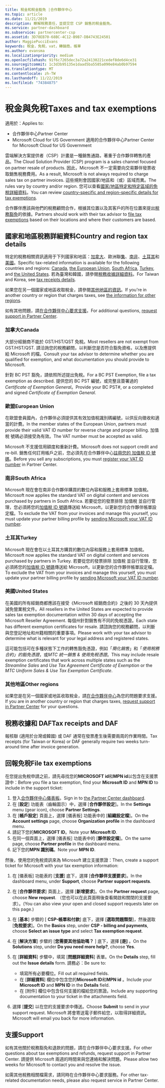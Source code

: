 ```yaml
---
title: 稅金和稅金豁免 |合作夥伴中心
ms.topic: article
ms.date: 11/21/2019
description: 瞭解稅務責任，並提交您 CSP 銷售的稅金豁免。
ms.service: partner-dashboard
ms.subservice: partnercenter-csp
ms.assetid: 3D78EB70-68BC-4C12-B9B7-DB4743E24501
author: MaggiePucciEvans
keywords: 稅金，免稅，vat，轉銷商，帳單
ms.author: evansma
ms.localizationpriority: medium
ms.openlocfilehash: 91f6c7265dec3a72a24130221cedef8de6d4ce31
ms.sourcegitcommit: 1c3d3b95135e1daad5ba5585a090e84ab0b97594
ms.translationtype: MT
ms.contentlocale: zh-TW
ms.lasthandoff: 11/22/2019
ms.locfileid: "74384875"
---
```

# <a name="taxes-and-tax-exemptions"></a><span data-ttu-id="08941-104">稅金與免稅</span><span class="sxs-lookup"><span data-stu-id="08941-104">Taxes and tax exemptions</span></span>

<span data-ttu-id="08941-105">適用於：</span><span class="sxs-lookup"><span data-stu-id="08941-105">Applies to:</span></span>

- <span data-ttu-id="08941-106">合作夥伴中心</span><span class="sxs-lookup"><span data-stu-id="08941-106">Partner Center</span></span>
- <span data-ttu-id="08941-107">Microsoft Cloud for US Government 適用的合作夥伴中心</span><span class="sxs-lookup"><span data-stu-id="08941-107">Partner Center for Microsoft Cloud for US Government</span></span>

<span data-ttu-id="08941-108">雲端解決方案提供者（CSP）計畫是一種銷售通路，著重于合作夥伴轉售的產品。</span><span class="sxs-lookup"><span data-stu-id="08941-108">The Cloud Solution Provider (CSP) program is a sales channel focused on partner resale of products.</span></span> <span data-ttu-id="08941-109">因此，Microsoft 不一定需要向交易夥伴發票收取銷售稅務費用。</span><span class="sxs-lookup"><span data-stu-id="08941-109">As a result, Microsoft is not always required to charge sales tax on partner invoices.</span></span> <span data-ttu-id="08941-110">這些規則會因國家/地區和（或）區域而異。</span><span class="sxs-lookup"><span data-stu-id="08941-110">The rules vary by country and/or region.</span></span> <span data-ttu-id="08941-111">您可以查看[國家/地區特定和特定區域的免稅詳細資料](#country-and-region-tax-details)。</span><span class="sxs-lookup"><span data-stu-id="08941-111">You can review [country-specific and region-specific details for tax exemptions](#country-and-region-tax-details).</span></span>

<span data-ttu-id="08941-112">合作夥伴應該與他們的稅務顧問合作，根據其位置以及其客戶的所在位置來提出[稅務豁免](#file-tax-exemptions)的依據。</span><span class="sxs-lookup"><span data-stu-id="08941-112">Partners should work with their tax advisor to [file tax exemptions](#file-tax-exemptions) based on their locations and where their customers are based.</span></span>

## <a name="country-and-region-tax-details"></a><span data-ttu-id="08941-113">國家和地區稅務詳細資料</span><span class="sxs-lookup"><span data-stu-id="08941-113">Country and region tax details</span></span>

<span data-ttu-id="08941-114">特定的稅務相關資訊適用于下列國家和地區：[加拿大](#canada)、歐洲聯[集](#european-union)、[南非](#south-africa)、[土耳其](#turkey)和[美國](#united-states)。</span><span class="sxs-lookup"><span data-stu-id="08941-114">Specific tax-related information is available for the following countries and regions: [Canada](#canada), [the European Union](#european-union), [South Africa](#south-africa), [Turkey](#turkey), and [the United States](#united-states).</span></span> <span data-ttu-id="08941-115">若為臺灣和韓國，請參閱[稅務收據詳細資料](#tax-receipts-and-daf)。</span><span class="sxs-lookup"><span data-stu-id="08941-115">For Taiwan and Korea, see [tax receipts details](#tax-receipts-and-daf).</span></span>

<span data-ttu-id="08941-116">如果您在另一個國家或地區收取稅金，請參閱[其他地區的資訊](#other-regions)。</span><span class="sxs-lookup"><span data-stu-id="08941-116">If you're in another country or region that charges taxes, see [the information for other regions](#other-regions).</span></span>

<span data-ttu-id="08941-117">如有其他問題，請[在合作夥伴中心要求支援](#support)。</span><span class="sxs-lookup"><span data-stu-id="08941-117">For additional questions, [request support in Partner Center](#support).</span></span>

### <a name="canada"></a><span data-ttu-id="08941-118">加拿大</span><span class="sxs-lookup"><span data-stu-id="08941-118">Canada</span></span>

<span data-ttu-id="08941-119">大部分經銷商不能於 GST/HST/QST 免稅。</span><span class="sxs-lookup"><span data-stu-id="08941-119">Most resellers are not exempt from GST/HST/QST.</span></span> <span data-ttu-id="08941-120">請洽詢您的稅務顧問，以判斷您是否符合豁免資格，以及應提供給 Microsoft 的檔。</span><span class="sxs-lookup"><span data-stu-id="08941-120">Consult your tax advisor to determine whether you are qualified for exemption, and what documentation you should provide to Microsoft.</span></span>

<span data-ttu-id="08941-121">針對 BC PST 豁免，請依照所述提出免稅。</span><span class="sxs-lookup"><span data-stu-id="08941-121">For a BC PST Exemption, file a tax exemption as described.</span></span> <span data-ttu-id="08941-122">提供您的 BC PST 編號，或完整且簽署過的 *Certificate of Exemption General*。</span><span class="sxs-lookup"><span data-stu-id="08941-122">Provide your BC PST#, or a completed and signed *Certificate of Exemption General*.</span></span>

### <a name="european-union"></a><span data-ttu-id="08941-123">歐盟</span><span class="sxs-lookup"><span data-stu-id="08941-123">European Union</span></span>

<span data-ttu-id="08941-124">在歐盟會員國內，合作夥伴必須提供其有效加值稅識別碼編號，以供反向徵收和適當的計費。</span><span class="sxs-lookup"><span data-stu-id="08941-124">In the member states of the European Union, partners must provide their valid VAT ID number for reverse charge and proper billing.</span></span> <span data-ttu-id="08941-125">加值稅 號碼必須接受為有效。</span><span class="sxs-lookup"><span data-stu-id="08941-125">The VAT number must be accepted as valid.</span></span>

<span data-ttu-id="08941-126">Microsoft 不支援信用額度和重新計費。</span><span class="sxs-lookup"><span data-stu-id="08941-126">Microsoft does not support credit and re-bill.</span></span> <span data-ttu-id="08941-127">銷售任何訂用帳戶之前，您必須先在合作夥伴中心[註冊您的 加值稅 ID 號碼](organization-tax-info.md)。</span><span class="sxs-lookup"><span data-stu-id="08941-127">Before you sell any subscriptions, you must [register your VAT ID number](organization-tax-info.md) in Partner Center.</span></span>

### <a name="south-africa"></a><span data-ttu-id="08941-128">南非</span><span class="sxs-lookup"><span data-stu-id="08941-128">South Africa</span></span>

<span data-ttu-id="08941-129">Microsoft 現在會在南非合作夥伴購買的數位內容和服務上套用標準 加值稅。</span><span class="sxs-lookup"><span data-stu-id="08941-129">Microsoft now applies the standard VAT on digital content and services purchased by partners in South Africa.</span></span> <span data-ttu-id="08941-130">若要從您的發票排除 加值稅 並自行管理，您必須將您的[加值稅 ID 號碼](organization-tax-info.md)傳送給 Microsoft，以更新您的合作夥伴帳單設定檔。</span><span class="sxs-lookup"><span data-stu-id="08941-130">To exclude the VAT from your invoices and manage this yourself, you must update your partner billing profile by [sending Microsoft your VAT ID number](organization-tax-info.md).</span></span>

### <a name="turkey"></a><span data-ttu-id="08941-131">土耳其</span><span class="sxs-lookup"><span data-stu-id="08941-131">Turkey</span></span>

<span data-ttu-id="08941-132">Microsoft 現在會在以土耳其方購買的數位內容和服務上套用標準 加值稅。</span><span class="sxs-lookup"><span data-stu-id="08941-132">Microsoft now applies the standard VAT on digital content and services purchased by partners in Turkey.</span></span> <span data-ttu-id="08941-133">若要從您的發票排除 加值稅 並自行管理，您必須將您的[加值稅 ID 號碼](organization-tax-info.md)傳送給 Microsoft，以更新您的合作夥伴帳單設定檔。</span><span class="sxs-lookup"><span data-stu-id="08941-133">To exclude the VAT from your invoices and manage this yourself, you must update your partner billing profile by [sending Microsoft your VAT ID number](organization-tax-info.md).</span></span>

### <a name="united-states"></a><span data-ttu-id="08941-134">美國</span><span class="sxs-lookup"><span data-stu-id="08941-134">United States</span></span>

<span data-ttu-id="08941-135">在美國的所有經銷商都應該在接受《Microsoft 經銷商合約》之後的 30 天內提供減免營業稅文件。</span><span class="sxs-lookup"><span data-stu-id="08941-135">All resellers in the United States are expected to provide sales tax exemption documentation within 30 days of accepting the Microsoft Reseller Agreement.</span></span> <span data-ttu-id="08941-136">每個州針對銷售有不同的免稅憑證。</span><span class="sxs-lookup"><span data-stu-id="08941-136">Each state has different exemption certificates for resale.</span></span> <span data-ttu-id="08941-137">請諮詢您的稅務顧問，以判斷與您登記地址和州籍相關的重要事項。</span><span class="sxs-lookup"><span data-stu-id="08941-137">Please work with your tax advisor to determine what is relevant for your legal address and registered states.</span></span>

<span data-ttu-id="08941-138">這可能包括可在多種狀態下工作的轉售豁免憑證，例如「*簡化銷售*」和「*使用稅務合約」的豁免憑證*，或*MTC 統一銷售 & 使用免稅憑證*。</span><span class="sxs-lookup"><span data-stu-id="08941-138">This may include resale exemption certificates that work across multiple states such as the *Streamline Sales* and *Use Tax Agreement Certificate of Exemption* or the *MTC Uniform Sales & Use Tax Exemption Certificate*.</span></span>

### <a name="other-regions"></a><span data-ttu-id="08941-139">其他地區</span><span class="sxs-lookup"><span data-stu-id="08941-139">Other regions</span></span>

<span data-ttu-id="08941-140">如果您是在另一個國家或地區收取稅金，請[在合作夥伴中心](#support)為您的問題要求支援。</span><span class="sxs-lookup"><span data-stu-id="08941-140">If you are in another country or region that charges taxes, [request support in Partner Center](#support) for your questions.</span></span>

## <a name="tax-receipts-and-daf"></a><span data-ttu-id="08941-141">稅務收據和 DAF</span><span class="sxs-lookup"><span data-stu-id="08941-141">Tax receipts and DAF</span></span>

<span data-ttu-id="08941-142">報核聯 (適用於台灣或韓國) 或 DAF 通常在發票產生後需要兩周的作業時間。</span><span class="sxs-lookup"><span data-stu-id="08941-142">Tax receipts (for Taiwan or Korea) or DAF generally require two weeks turn-around time after invoice generation.</span></span>

## <a name="file-tax-exemptions"></a><span data-ttu-id="08941-143">回報免稅</span><span class="sxs-lookup"><span data-stu-id="08941-143">File tax exemptions</span></span>

<span data-ttu-id="08941-144">在您提出免稅申請之前，請先尋找您的**MICROSOFT id**和**MPN id**以包含在支援票證中：</span><span class="sxs-lookup"><span data-stu-id="08941-144">Before you file a tax exemption, find your **Microsoft ID** and **MPN ID** to include in the support ticket:</span></span>

1. <span data-ttu-id="08941-145">登入[合作夥伴中心儀表板](https://partner.microsoft.com/dashboard/)。</span><span class="sxs-lookup"><span data-stu-id="08941-145">Sign in to [the Partner Center dashboard](https://partner.microsoft.com/dashboard/).</span></span>
2. <span data-ttu-id="08941-146">在 [**設定**] 功能表（齒輪圖示）中，選擇 [**合作夥伴設定**]。</span><span class="sxs-lookup"><span data-stu-id="08941-146">In the **Settings** menu (gear icon), choose **Partner Settings**.</span></span>
3. <span data-ttu-id="08941-147">在 [**帳戶設定**] 頁面上，選擇 [儀表板] 功能表中的 [**組織設定檔**]。</span><span class="sxs-lookup"><span data-stu-id="08941-147">On the **Account settings** page, choose **Organization profile** in the dashboard menu.</span></span>
4. <span data-ttu-id="08941-148">請記下您的**MICROSOFT ID**。</span><span class="sxs-lookup"><span data-stu-id="08941-148">Note your **Microsoft ID**.</span></span>
5. <span data-ttu-id="08941-149">在同一個頁面上，選擇 [儀表板] 功能表中的 [**夥伴設定檔**]。</span><span class="sxs-lookup"><span data-stu-id="08941-149">On the same page, choose **Partner profile** in the dashboard menu.</span></span>
6. <span data-ttu-id="08941-150">記下您的**MPN 識別碼**。</span><span class="sxs-lookup"><span data-stu-id="08941-150">Note your **MPN ID**.</span></span>

<span data-ttu-id="08941-151">然後，使用您的免稅資訊來為 Microsoft 建立支援票證：</span><span class="sxs-lookup"><span data-stu-id="08941-151">Then, create a support ticket for Microsoft with your tax exemption information:</span></span>

1. <span data-ttu-id="08941-152">在 [儀表板] 功能表的 [**支援**] 底下，選擇 [**合作夥伴支援要求**]。</span><span class="sxs-lookup"><span data-stu-id="08941-152">In the dashboard menu, under **Support**, choose **Partner support requests**.</span></span>
2. <span data-ttu-id="08941-153">在 [**合作夥伴要求**] 頁面上，選擇 [**新增要求**]。</span><span class="sxs-lookup"><span data-stu-id="08941-153">On the **Partner request** page, choose **New request**.</span></span> <span data-ttu-id="08941-154">（您也可以在此頁面稍後查看開啟和關閉的支援要求）。</span><span class="sxs-lookup"><span data-stu-id="08941-154">(You can also view your open and closed support requests later on this page.)</span></span>
3. <span data-ttu-id="08941-155">在 [**基本**] 步驟的 [ **CSP-帳單和付款**] 底下，選擇 [**選取問題類型**]，然後選取 [**免稅要求**]。</span><span class="sxs-lookup"><span data-stu-id="08941-155">On the **Basics** step, under **CSP - billing and payments**, choose **Select an issue type** and select **Tax exemption request**.</span></span>
4. <span data-ttu-id="08941-156">在 [**解決方案**] 步驟的 [**您需要其他協助嗎？** ] 底下，選擇 **[是]** 。</span><span class="sxs-lookup"><span data-stu-id="08941-156">On the **Solutions** step, under **Do you need more help?**, choose **Yes**.</span></span>
5. <span data-ttu-id="08941-157">在 [**詳細資料**] 步驟中，填寫 [**問題詳細資料**] 表單。</span><span class="sxs-lookup"><span data-stu-id="08941-157">On the **Details** step, fill out the **Issue details** form.</span></span> <span data-ttu-id="08941-158">請務必：</span><span class="sxs-lookup"><span data-stu-id="08941-158">Be sure to:</span></span>

    - <span data-ttu-id="08941-159">填寫所有必要欄位。</span><span class="sxs-lookup"><span data-stu-id="08941-159">Fill out all required fields.</span></span>
    - <span data-ttu-id="08941-160">在 [**詳細資料**] 欄位中包含您的**Microsoft ID**和**MPN id** 。</span><span class="sxs-lookup"><span data-stu-id="08941-160">Include your **Microsoft ID** and **MPN ID** in the **Details** field.</span></span>
    - <span data-ttu-id="08941-161">在 [附件] 欄位中包含任何支援的檔給您的票證。</span><span class="sxs-lookup"><span data-stu-id="08941-161">Include any supporting documentation to your ticket in the attachments field.</span></span>

6. <span data-ttu-id="08941-162">選擇 [**提交**] 以在您的支援要求中傳送。</span><span class="sxs-lookup"><span data-stu-id="08941-162">Choose **Submit** to send in your support request.</span></span> <span data-ttu-id="08941-163">Microsoft 將會寄送電子郵件給您，以取得詳細資訊。</span><span class="sxs-lookup"><span data-stu-id="08941-163">Microsoft will email you back for more information.</span></span>

## <a name="support"></a><span data-ttu-id="08941-164">支援</span><span class="sxs-lookup"><span data-stu-id="08941-164">Support</span></span>

<span data-ttu-id="08941-165">如有其他關於稅務豁免和退款的問題，請在合作夥伴中心要求支援。</span><span class="sxs-lookup"><span data-stu-id="08941-165">For other questions about tax exemptions and refunds, request support in Partner Center.</span></span> <span data-ttu-id="08941-166">請提供 Microsoft 兩週的時間來與您連絡和解決問題。</span><span class="sxs-lookup"><span data-stu-id="08941-166">Please allow two weeks for Microsoft to contact you and resolve the issue.</span></span>

<span data-ttu-id="08941-167">如需其他稅務相關檔需求，請同時在合作夥伴中心要求服務。</span><span class="sxs-lookup"><span data-stu-id="08941-167">For other tax-related documentation needs, please also request service in Partner Center.</span></span>
